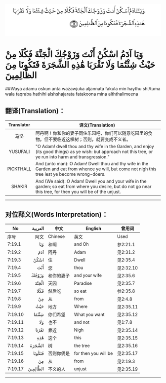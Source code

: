 ![007:019](images/007_019.gif)

# وَيَا آدَمُ اسْكُنْ أَنْتَ وَزَوْجُكَ الْجَنَّةَ فَكُلَا مِنْ حَيْثُ شِئْتُمَا وَلَا تَقْرَبَا هَٰذِهِ الشَّجَرَةَ فَتَكُونَا مِنَ الظَّالِمِينَ 

##Waya adamu oskun anta wazawjuka aljannata fakula min haythu shi/tuma wala taqraba hathihi alshshajarata fatakoona mina alththalimeena 

## 翻译(Translation)：

| Translator | 译文(Translation)                                            |
| :--------: | ------------------------------------------------------------ |
|    马坚    | 阿丹啊！你和你的妻子同住乐园吧，你们可以随意吃园里的食物。但不要临近这棵树；否则，就要变成不义者。 |
|  YUSUFALI  | "O Adam! dwell thou and thy wife in the Garden, and enjoy (its good things) as ye wish: but approach not this tree, or ye run into harm and transgression." |
| PICKTHALL  | And (unto man): O Adam! Dwell thou and thy wife in the Garden and eat from whence ye will, but come not nigh this tree lest ye become wrong-doers. |
|   SHAKIR   | And (We said): O Adam! Dwell you and your wife in the garden; so eat from where you desire, but do not go near this tree, for then you will be of the unjust. |

---

## 对位释义(Words Interpretation)：

| No   | العربية | 中文    | English | 曾用词 |
| ---- | ------: | ------- | ------- | ------ |
| 序号 |    阿文 | Chinese | 英文    | Used   |
| 7:19.1  | وَيَا      | 和啊       | and Oh               | 参2:21.1  |
| 7:19.2  | آدَمُ      | 阿丹       | Adam                 | 见2:31.2  |
| 7:19.3  | اسْكُنْ     | 住         | Dwell                | 见2:35.4  |
| 7:19.4  | أَنْتَ      | 您         | thou                 | 见2:32.10 |
| 7:19.5  | وَزَوْجُكَ    | 和你的妻子 | and your wife        | 见2:35.6  |
| 7:19.6  | الْجَنَّةَ    | 天园       | Paradise             | 见2:35.7  |
| 7:19.7  | فَكُلَا     | 然后吃     | so eat               | 参2:35.8  |
| 7:19.8  | مِنْ       | 从         | from                 | 见2:4.8   |
| 7:19.9  | حَيْثُ      | 地方       | Where                | 见2:35.11 |
| 7:19.10 | شِئْتُمَا    | 你们希望   | What you want        | 见2:35.12 |
| 7:19.11 | وَلَا      | 也不       | and not              | 见1:7.8   |
| 7:19.12 | تَقْرَبَا    | 靠近       | Nigh                 | 见2:35.14 |
| 7:19.13 | هَٰذِهِ      | 这个       | this                 | 见2:35.15 |
| 7:19.14 | الشَّجَرَةَ   | 树         | the tree             | 见2:35.16 |
| 7:19.15 | فَتَكُونَا   | 否则你俩是 | for then you will be | 见2:35.17 |
| 7:19.16 | مِنَ       | 从         | from                 | 见2:19.3 |
| 7:19.17 | الظَّالِمِينَ | 不义的人   | unjust               | 见2:35.19 |

---